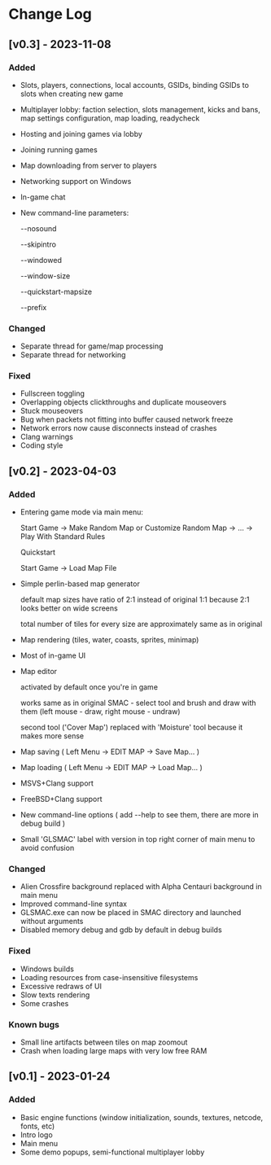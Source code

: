 # Change Log

## [v0.3] - 2023-11-08

### Added

- Slots, players, connections, local accounts, GSIDs, binding GSIDs to slots when creating new game
- Multiplayer lobby: faction selection, slots management, kicks and bans, map settings configuration, map loading, readycheck
- Hosting and joining games via lobby
- Joining running games
- Map downloading from server to players
- Networking support on Windows
- In-game chat
- New command-line parameters:

  --nosound

  --skipintro

  --windowed

  --window-size

  --quickstart-mapsize

  --prefix

### Changed

- Separate thread for game/map processing
- Separate thread for networking

### Fixed

- Fullscreen toggling
- Overlapping objects clickthroughs and duplicate mouseovers
- Stuck mouseovers
- Bug when packets not fitting into buffer caused network freeze
- Network errors now cause disconnects instead of crashes
- Clang warnings
- Coding style

## [v0.2] - 2023-04-03

### Added

- Entering game mode via main menu:

  Start Game -> Make Random Map or Customize Random Map -> ... -> Play With Standard Rules

  Quickstart

  Start Game -> Load Map File

- Simple perlin-based map generator

  default map sizes have ratio of 2:1 instead of original 1:1 because 2:1 looks better on wide screens

  total number of tiles for every size are approximately same as in original

- Map rendering (tiles, water, coasts, sprites, minimap)
- Most of in-game UI
- Map editor

  activated by default once you're in game

  works same as in original SMAC - select tool and brush and draw with them (left mouse - draw, right mouse - undraw)

  second tool ('Cover Map') replaced with 'Moisture' tool because it makes more sense

- Map saving ( Left Menu -> EDIT MAP -> Save Map... )
- Map loading ( Left Menu -> EDIT MAP -> Load Map... )
- MSVS+Clang support
- FreeBSD+Clang support
- New command-line options ( add --help to see them, there are more in debug build )
- Small 'GLSMAC' label with version in top right corner of main menu to avoid confusion

### Changed

- Alien Crossfire background replaced with Alpha Centauri background in main menu
- Improved command-line syntax
- GLSMAC.exe can now be placed in SMAC directory and launched without arguments
- Disabled memory debug and gdb by default in debug builds

### Fixed

- Windows builds
- Loading resources from case-insensitive filesystems
- Excessive redraws of UI
- Slow texts rendering
- Some crashes

### Known bugs

- Small line artifacts between tiles on map zoomout
- Crash when loading large maps with very low free RAM

## [v0.1] - 2023-01-24

### Added

- Basic engine functions (window initialization, sounds, textures, netcode, fonts, etc)
- Intro logo
- Main menu
- Some demo popups, semi-functional multiplayer lobby
 
